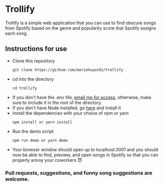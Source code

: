 # Trollify

Trollify is a simple web application that you can use to find obscure songs from
Spotify based on the genre and popularity score that Spotify assigns each song.

## Instructions for use

* Clone this repository
  ```
  git clone https://github.com/mariohoyos92/trollify
  ```
* cd into the directory
  ```
  cd trollify
  ```
* If you don't have the .env file,
  [email me for access](mailto:mariohoyos92@hotmail.com), otherwise, make sure
  to include it in the root of the directory.
* If you don't have Node installed, go [here](https://nodejs.org/en/download/)
  and install it
* Install the dependencies with your choice of npm or yarn
  ```
  npm install or yarn install
  ```
* Run the demo script
  ```
  npm run demo or yarn demo  
  ```
* Your browser window should open up to localhost:3001 and you should now be
  able to find, preview, and open songs in Spotify so that you can properly
  annoy your coworkers :smiling_imp:

### Pull requests, suggestions, and funny song suggestions are welcome.
